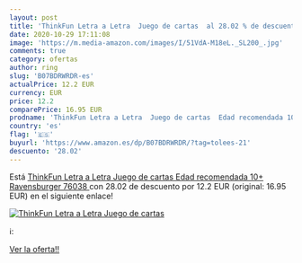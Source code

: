 ```yaml
---
layout: post
title: 'ThinkFun Letra a Letra  Juego de cartas  al 28.02 % de descuento'
date: 2020-10-29 17:11:08
image: 'https://m.media-amazon.com/images/I/51VdA-M18eL._SL200_.jpg'
comments: true
category: ofertas
author: ring
slug: 'B07BDRWRDR-es'
actualPrice: 12.2 EUR
currency: EUR
price: 12.2
comparePrice: 16.95 EUR
prodname: 'ThinkFun Letra a Letra  Juego de cartas  Edad recomendada 10+  Ravensburger 76038 '
country: 'es'
flag: '🇪🇸'
buyurl: 'https://www.amazon.es/dp/B07BDRWRDR/?tag=tolees-21'
descuento: '28.02'
---
```


Está [ThinkFun Letra a Letra  Juego de cartas  Edad recomendada 10+  Ravensburger 76038 ](https://www.amazon.es/dp/B07BDRWRDR/?tag=tolees-21) con 28.02 de descuento por 12.2 EUR (original: 16.95 EUR) en el siguiente enlace!

[![ThinkFun Letra a Letra  Juego de cartas ](https://m.media-amazon.com/images/I/51VdA-M18eL._SL200_.jpg)](https://www.amazon.es/dp/B07BDRWRDR/?tag=tolees-21)

ℹ️:


[Ver la oferta!!](https://www.amazon.es/dp/B07BDRWRDR/?tag=tolees-21)
